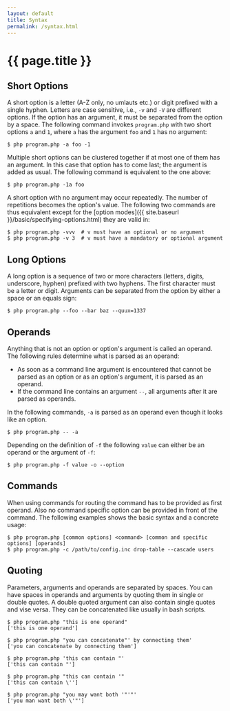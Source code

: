 ```yaml
---
layout: default
title: Syntax
permalink: /syntax.html
---
```

# {{ page.title }}

## Short Options

A short option is a letter (A-Z only, no umlauts etc.) or digit prefixed with a single hyphen.
Letters are case sensitive, i.e., `-v` and `-V` are different options.
If the option has an argument, it must be separated from the option by a space. The following
command invokes `program.php` with two short options `a` and `1`, where
`a` has the argument `foo` and `1` has no argument:

```console
$ php program.php -a foo -1
```

Multiple short options can be clustered together if at most one of them has an argument.
In this case that option has to come last; the argument is added as usual. The following command
is equivalent to the one above:

```console
$ php program.php -1a foo
```

A short option with no argument may occur repeatedly. The number of repetitions becomes the
option's value. The following two commands are thus equivalent except for the
[option modes]({{ site.baseurl }}/basic/specifying-options.html) they are valid in:

```console
$ php program.php -vvv  # v must have an optional or no argument
$ php program.php -v 3  # v must have a mandatory or optional argument
```

## Long Options

A long option is a sequence of two or more characters (letters, digits, underscore, hyphen)
prefixed with two hyphens. The first character must be a letter or digit. Arguments can be
separated from the option by either a space or an equals sign:

```console
$ php program.php --foo --bar baz --quux=1337
```

## Operands

Anything that is not an option or option's argument is called an operand. The following rules
determine what is parsed as an operand:

 - As soon as a command line argument is encountered that cannot be parsed as an option or
    as an option's argument, it is parsed as an operand.
 - If the command line contains an argument `--`, all arguments after it are parsed as operands.

In the following commands, `-a` is parsed as an operand even though it looks like an option.

```console
$ php program.php -- -a
```

Depending on the definition of `-f` the following `value` can either be an operand or the argument of `-f`:

```console
$ php program.php -f value -o --option
```

## Commands

When using commands for routing the command has to be provided as first operand. Also no command specific option can
be provided in front of the command. The following examples shows the basic syntax and a concrete usage:

```console
$ php program.php [common options] <command> [common and specific options] [operands]
$ php program.php -c /path/to/config.inc drop-table --cascade users
```

## Quoting

Parameters, arguments and operands are separated by spaces. You can have spaces in operands and arguments
by quoting them in single or double quotes. A double quoted argument can also contain single quotes and
vise versa. They can be concatenated like usually in bash scripts.

```console
$ php program.php "this is one operand"
['this is one operand']

$ php program.php "you can concatenate"' by connecting them'
['you can concatenate by connecting them']

$ php program.php 'this can contain "'
['this can contain "']

$ php program.php "this can contain '"
['this can contain \'']

$ php program.php "you may want both '"'"'
['you man want both \'"']
```
